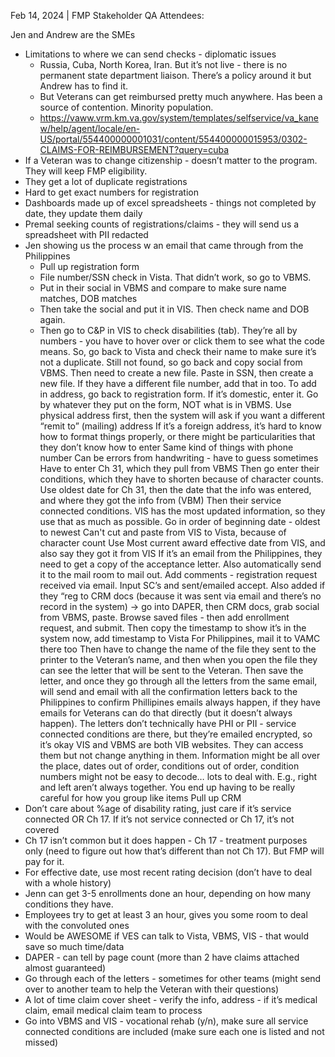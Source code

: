 Feb 14, 2024 | FMP Stakeholder QA 
Attendees:          

Jen and Andrew are the SMEs
- Limitations to where we can send checks - diplomatic issues
  - Russia, Cuba, North Korea, Iran. But it’s not live - there is no permanent state department liaison. There’s a policy around it but Andrew has to find it.
  - But Veterans can get reimbursed pretty much anywhere. Has been a source of contention. Minority population.
  - https://vaww.vrm.km.va.gov/system/templates/selfservice/va_kanew/help/agent/locale/en-US/portal/554400000001031/content/554400000015953/0302-CLAIMS-FOR-REIMBURSEMENT?query=cuba 
- If a Veteran was to change citizenship - doesn’t matter to the program. They will keep FMP eligibility.
- They get a lot of duplicate registrations
- Hard to get exact numbers for registration
- Dashboards made up of excel spreadsheets - things not completed by date, they update them daily
- Premal seeking counts of registrations/claims - they will send us a spreadsheet with PII redacted
- Jen showing us the process w an email that came through from the Philippines 
  - Pull up registration form
  - File number/SSN check in Vista. That didn’t work, so go to VBMS.
  - Put in their social in VBMS and compare to make sure name matches, DOB matches
  - Then take the social and put it in VIS. Then check name and DOB again.
  - Then go to C&P in VIS to check disabilities (tab). They’re all by numbers - you have to hover over or click them to see what the code means.
So, go back to Vista and check their name to make sure it’s not a duplicate. Still not found, so go back and copy social from VBMS. 
Then need to create a new file. Paste in SSN, then create a new file. If they have a different file number, add that in too. 
To add in address, go back to registration form. If it’s domestic, enter it. Go by whatever they put on the form, NOT what is in VBMS. Use physical address first, then the system will ask if you want a different “remit to” (mailing) address
If it’s a foreign address, it’s hard to know how to format things properly, or there might be particularities that they don’t know how to enter
Same kind of things with phone number
Can be errors from handwriting - have to guess sometimes
Have to enter Ch 31, which they pull from VBMS
Then go enter their conditions, which they have to shorten because of character counts. Use oldest date for Ch 31, then the date that the info was entered, and where they got the info from (VBM)
Then their service connected conditions. VIS has the most updated information, so they use that as much as possible. Go in order of beginning date - oldest to newest
Can't cut and paste from VIS to Vista, because of character count
Use Most current award effective date from VIS, and also say they got it from VIS
If it’s an email from the Philippines, they need to get a copy of the acceptance letter. Also automatically send it to the mail room to mail out. 
Add comments - registration request received via email. Input SC’s and sent/emailed accept. Also added if they “reg to CRM docs (because it was sent via email and there’s no record in the system) -> go into DAPER, then CRM docs, grab social from VBMS, paste.
Browse saved files - then add enrollment request, and submit. Then copy the timestamp to show it’s in the system now, add timestamp to Vista 
For Philippines, mail it to VAMC there too
Then have to change the name of the file they sent to the printer to the Veteran’s name, and then when you open the file they can see the letter that will be sent to the Veteran. 
Then save the letter, and once they go through all the letters from the same email, will send and email with all the confirmation letters back to the Philippines to confirm
Phillipines emails always happen, if they have emails for Veterans can do that directly (but it doesn’t always happen). The letters don’t technically have PHI or PII - service connected conditions are there, but they’re emailed encrypted, so it’s okay
VIS and VBMS are both VIB websites. They can access them but not change anything in them.
Information might be all over the place, dates out of order, conditions out of order, condition numbers might not be easy to decode… lots to deal with. E.g., right and left aren’t always together.
You end up having to be really careful for how you group like items
Pull up CRM
- Don’t care about %age of disability rating, just care if it’s service connected OR Ch 17. If it’s not service connected or Ch 17, it’s not covered
- Ch 17 isn’t common but it does happen - Ch 17 - treatment purposes only (need to figure out how that’s different than not Ch 17). But FMP will pay for it.
- For effective date, use most recent rating decision (don’t have to deal with a whole history)
- Jenn can get 3-5 enrollments done an hour, depending on how many conditions they have.
- Employees try to get at least 3 an hour, gives you some room to deal with the convoluted ones
- Would be AWESOME if VES can talk to Vista, VBMS, VIS - that would save so much time/data
- DAPER - can tell by page count (more than 2 have claims attached almost guaranteed)
- Go through each of the letters - sometimes for other teams (might send over to another team to help the Veteran with their questions)
- A lot of time claim cover sheet - verify the info, address - if it’s medical claim, email medical claim team to process
- Go into VBMS and VIS - vocational rehab (y/n), make sure all service connected conditions are included (make sure each one is listed and not missed)





